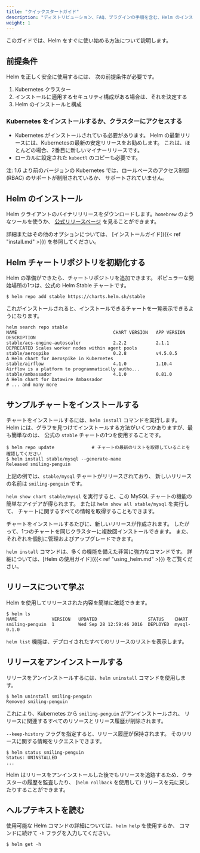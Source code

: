 ```yaml
---
title: "クイックスタートガイド"
description: "ディストリビューション、FAQ、プラグインの手順を含む、Helm のインストール方法と使用方法。"
weight: 1
---
```


このガイドでは、Helm をすぐに使い始める方法について説明します。

## 前提条件

Helm を正しく安全に使用するには、
次の前提条件が必要です。

1. Kubernetes クラスター
2. インストールに適用するセキュリティ構成がある場合は、それを決定する
3. Helm のインストールと構成

### Kubernetes をインストールするか、クラスターにアクセスする

- Kubernetes がインストールされている必要があります。
  Helm の最新リリースには、Kubernetesの最新の安定リリースをお勧めします。
  これは、ほとんどの場合、2番目に新しいマイナーリリースです。
- ローカルに設定された `kubectl` のコピーも必要です。

注: 1.6 より前のバージョンの Kubernetes では、ロールベースのアクセス制御 (RBAC) のサポートが制限されているか、
サポートされていません。

## Helm のインストール

Helm クライアントのバイナリリリースをダウンロードします。`homebrew` のようなツールを使うか、
[公式リリースページ](https://github.com/helm/helm/releases) を見ることができます。

詳細またはその他のオプションについては、
[インストールガイド]({{< ref "install.md" >}}) を参照してください。

## Helm チャートリポジトリを初期化する

Helm の準備ができたら、チャートリポジトリを追加できます。
ポピュラーな開始場所の1つは、公式の Helm Stable チャートです。

```console
$ helm repo add stable https://charts.helm.sh/stable
```

これがインストールされると、インストールできるチャートを一覧表示できるようになります。

```console
helm search repo stable
NAME                                    CHART VERSION   APP VERSION                     DESCRIPTION
stable/acs-engine-autoscaler            2.2.2           2.1.1                           DEPRECATED Scales worker nodes within agent pools
stable/aerospike                        0.2.8           v4.5.0.5                        A Helm chart for Aerospike in Kubernetes
stable/airflow                          4.1.0           1.10.4                          Airflow is a platform to programmatically autho...
stable/ambassador                       4.1.0           0.81.0                          A Helm chart for Datawire Ambassador
# ... and many more
```

## サンプルチャートをインストールする

チャートをインストールするには、`helm install` コマンドを実行します。
Helm には、グラフを見つけてインストールする方法がいくつかありますが、最も簡単なのは、
公式の `stable` チャートの1つを使用することです。

```console
$ helm repo update              # チャートの最新のリストを取得していることを確認してください
$ helm install stable/mysql --generate-name
Released smiling-penguin
```

上記の例では、`stable/mysql` チャートがリリースされており、
新しいリリースの名前は `smiling-penguin` です。

`helm show chart stable/mysql` を実行すると、この MySQL チャートの機能の簡単なアイデアが得られます。
または `helm show all stable/mysql` を実行して、
チャートに関するすべての情報を取得することもできます。

チャートをインストールするたびに、新しいリリースが作成されます。
したがって、1つのチャートを同じクラスターに複数回インストールできます。
また、それぞれを個別に管理およびアップグレードできます。

`helm install` コマンドは、多くの機能を備えた非常に強力なコマンドです。
詳細については、[Helm の使用ガイド]({{< ref "using_helm.md" >}}) をご覧ください。

## リリースについて学ぶ

Helm を使用してリリースされた内容を簡単に確認できます。

```console
$ helm ls
NAME             VERSION   UPDATED                   STATUS    CHART
smiling-penguin  1         Wed Sep 28 12:59:46 2016  DEPLOYED  mysql-0.1.0
```

`helm list` 機能は、デプロイされたすべてのリリースのリストを表示します。

## リリースをアンインストールする

リリースをアンインストールするには、`helm uninstall` コマンドを使用します。

```console
$ helm uninstall smiling-penguin
Removed smiling-penguin
```

これにより、Kubernetes から `smiling-penguin` がアンインストールされ、
リリースに関連するすべてのリソースとリリース履歴が削除されます。

`--keep-history` フラグを指定すると、リリース履歴が保持されます。
そのリリースに関する情報をリクエストできます。

```console
$ helm status smiling-penguin
Status: UNINSTALLED
...
```

Helm はリリースをアンインストールした後でもリリースを追跡するため、クラスターの履歴を監査したり、
(`helm rollback` を使用して) リリースを元に戻したりすることができます。

## ヘルプテキストを読む

使用可能な Helm コマンドの詳細については、`helm help` を使用するか、
コマンドに続けて `-h` フラグを入力してください。

```console
$ helm get -h
```
